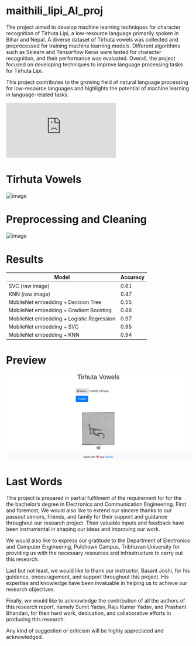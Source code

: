 # maithili_lipi_AI_proj
The project aimed to develop machine learning techniques for character recognition of Tirhuta Lipi, a low-resource language primarily spoken in Bihar and Nepal. A diverse dataset of Tirhuta vowels was collected and preprocessed for training machine learning models. Different algorithms such as Sklearn and Tensorflow Keras were tested for character recognition, and their performance was evaluated. Overall, the project focused on developing techniques to improve language processing tasks for Tirhuta Lipi.

This project contributes to the growing field of natural language processing for low-resource languages and highlights the potential of machine learning in language-related tasks.


![Report](https://github.com/rockerritesh/maithili_lipi_AI_proj/blob/main/report/IOE_Bachelors_AI_PROJECT_Pulchowk_Campus-5/README.md) 

# Tirhuta Vowels

![image](https://user-images.githubusercontent.com/58735748/224913134-1d38895a-59c2-425f-871b-3b6268a5c1ac.png)


# Preprocessing and Cleaning

![image](https://user-images.githubusercontent.com/58735748/224912935-b3fa5df0-c4fc-4b15-ba7d-edd1a914190b.png)


# Results

|Model|Accuracy|
| - | - |
|SVC (raw image)|0.61|
|KNN (raw image)|0.47|
|MobileNet embedding + Decision Tree|0.55|
|MobileNet embedding + Gradient Boosting|0.86|
|MobileNet embedding + Logistic Regression|0.97|
|MobileNet embedding + SVC|0.95|
|MobileNet embedding + KNN|0.94|

# Preview
![](https://github.com/rockerritesh/maithili_lipi_AI_proj/blob/main/website)

# Last Words

This project is prepared in partial fulfilment of the requirement for for the the bachelor’s degree in Electronics and Communication Engineering. First and foremost, We would also like to extend our sincere thanks to our passout seniors, friends, and family for their support and guidance throughout our research project. Their valuable inputs and feedback have been instrumental in shaping our ideas and improving our work.

We would also like to express our gratitude to the Department of Electronics and Computer Engineering, Pulchowk Campus, Tribhuvan University for providing us with the necessary resources and infrastructure to carry out this research.

Last but not least, we would like to thank our instructor, Basant Joshi, for his guidance, encouragement, and support throughout this project. His expertise and knowledge have been invaluable in helping us to achieve our research objectives.

Finally, we would like to acknowledge the contribution of all the authors of this research report, namely Sumit Yadav, Raju Kumar Yadav, and Prashant Bhandari, for their hard work, dedication, and collaborative efforts in producing this research.

Any kind of suggestion or criticism will be highly appreciated and acknowledged.
